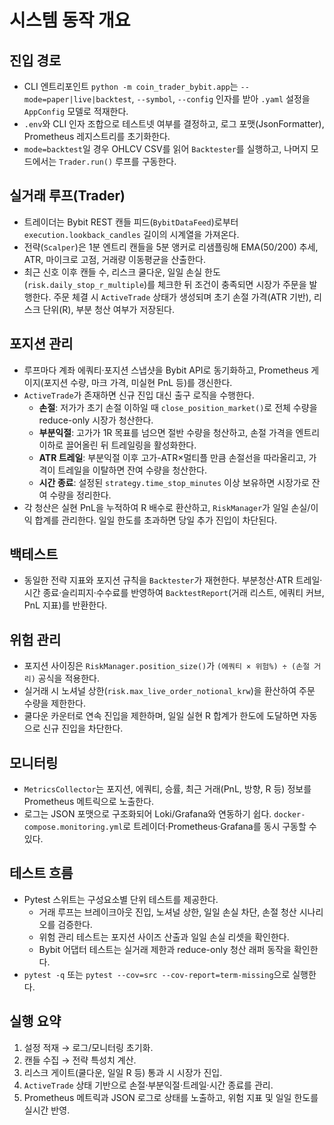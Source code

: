 # 시스템 동작 개요

## 진입 경로
- CLI 엔트리포인트 `python -m coin_trader_bybit.app`는 `--mode=paper|live|backtest`, `--symbol`, `--config` 인자를 받아 `.yaml` 설정을 `AppConfig` 모델로 적재한다.
- `.env`와 CLI 인자 조합으로 테스트넷 여부를 결정하고, 로그 포맷(JsonFormatter), Prometheus 레지스트리를 초기화한다.
- `mode=backtest`일 경우 OHLCV CSV를 읽어 `Backtester`를 실행하고, 나머지 모드에서는 `Trader.run()` 루프를 구동한다.

## 실거래 루프(Trader)
- 트레이더는 Bybit REST 캔들 피드(`BybitDataFeed`)로부터 `execution.lookback_candles` 길이의 시계열을 가져온다.
- 전략(`Scalper`)은 1분 엔트리 캔들을 5분 앵커로 리샘플링해 EMA(50/200) 추세, ATR, 마이크로 고점, 거래량 이동평균을 산출한다.
- 최근 신호 이후 캔들 수, 리스크 쿨다운, 일일 손실 한도(`risk.daily_stop_r_multiple`)를 체크한 뒤 조건이 충족되면 시장가 주문을 발행한다. 주문 체결 시 `ActiveTrade` 상태가 생성되며 초기 손절 가격(ATR 기반), 리스크 단위(R), 부분 청산 여부가 저장된다.

## 포지션 관리
- 루프마다 계좌 에쿼티·포지션 스냅샷을 Bybit API로 동기화하고, Prometheus 게이지(포지션 수량, 마크 가격, 미실현 PnL 등)를 갱신한다.
- `ActiveTrade`가 존재하면 신규 진입 대신 출구 로직을 수행한다.
  - **손절**: 저가가 초기 손절 이하일 때 `close_position_market()`로 전체 수량을 reduce-only 시장가 청산한다.
  - **부분익절**: 고가가 1R 목표를 넘으면 절반 수량을 청산하고, 손절 가격을 엔트리 이하로 끌어올린 뒤 트레일링을 활성화한다.
  - **ATR 트레일**: 부분익절 이후 고가-ATR×멀티플 만큼 손절선을 따라올리고, 가격이 트레일을 이탈하면 잔여 수량을 청산한다.
  - **시간 종료**: 설정된 `strategy.time_stop_minutes` 이상 보유하면 시장가로 잔여 수량을 정리한다.
- 각 청산은 실현 PnL을 누적하여 R 배수로 환산하고, `RiskManager`가 일일 손실/이익 합계를 관리한다. 일일 한도를 초과하면 당일 추가 진입이 차단된다.

## 백테스트
- 동일한 전략 지표와 포지션 규칙을 `Backtester`가 재현한다. 부분청산·ATR 트레일·시간 종료·슬리피지·수수료를 반영하여 `BacktestReport`(거래 리스트, 에쿼티 커브, PnL 지표)를 반환한다.

## 위험 관리
- 포지션 사이징은 `RiskManager.position_size()`가 `(에쿼티 × 위험%) ÷ (손절 거리)` 공식을 적용한다.
- 실거래 시 노셔널 상한(`risk.max_live_order_notional_krw`)을 환산하여 주문 수량을 제한한다.
- 쿨다운 카운터로 연속 진입을 제한하며, 일일 실현 R 합계가 한도에 도달하면 자동으로 신규 진입을 차단한다.

## 모니터링
- `MetricsCollector`는 포지션, 에쿼티, 승률, 최근 거래(PnL, 방향, R 등) 정보를 Prometheus 메트릭으로 노출한다.
- 로그는 JSON 포맷으로 구조화되어 Loki/Grafana와 연동하기 쉽다. `docker-compose.monitoring.yml`로 트레이더·Prometheus·Grafana를 동시 구동할 수 있다.

## 테스트 흐름
- Pytest 스위트는 구성요소별 단위 테스트를 제공한다.
  - 거래 루프는 브레이크아웃 진입, 노셔널 상한, 일일 손실 차단, 손절 청산 시나리오를 검증한다.
  - 위험 관리 테스트는 포지션 사이즈 산출과 일일 손실 리셋을 확인한다.
  - Bybit 어댑터 테스트는 실거래 제한과 reduce-only 청산 래퍼 동작을 확인한다.
- `pytest -q` 또는 `pytest --cov=src --cov-report=term-missing`으로 실행한다.

## 실행 요약
1. 설정 적재 → 로그/모니터링 초기화.
2. 캔들 수집 → 전략 특성치 계산.
3. 리스크 게이트(쿨다운, 일일 R 등) 통과 시 시장가 진입.
4. `ActiveTrade` 상태 기반으로 손절·부분익절·트레일·시간 종료를 관리.
5. Prometheus 메트릭과 JSON 로그로 상태를 노출하고, 위험 지표 및 일일 한도를 실시간 반영.
